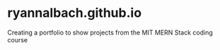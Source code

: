 # ryannalbach.github.io 
Creating a portfolio to show projects from the MIT MERN Stack coding course

